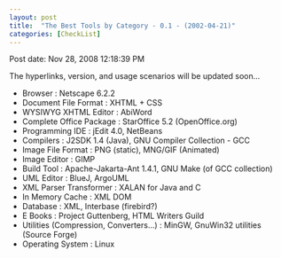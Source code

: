 ```yaml
---
layout: post
title:  "The Best Tools by Category - 0.1 - (2002-04-21)"
categories: [CheckList]
---
```


Post date: Nov 28, 2008 12:18:39 PM

The hyperlinks, version, and usage scenarios will be updated soon...

-   Browser : Netscape 6.2.2
-   Document File Format : XHTML + CSS
-   WYSIWYG XHTML Editor : AbiWord
-   Complete Office Package : StarOffice 5.2 (OpenOffice.org)
-   Programming IDE : jEdit 4.0, NetBeans
-   Compilers : J2SDK 1.4 (Java), GNU Compiler Collection - GCC
-   Image File Format : PNG (static), MNG/GIF (Animated)
-   Image Editor : GIMP
-   Build Tool : Apache-Jakarta-Ant 1.4.1, GNU Make (of GCC collection)
-   UML Editor : BlueJ, ArgoUML
-   XML Parser Transformer : XALAN for Java and C
-   In Memory Cache : XML DOM
-   Database : XML, Interbase (firebird?)
-   E Books : Project Guttenberg, HTML Writers Guild
-   Utilities (Compression, Converters...) : MinGW, GnuWin32 utilities (Source Forge)
-   Operating System : Linux

